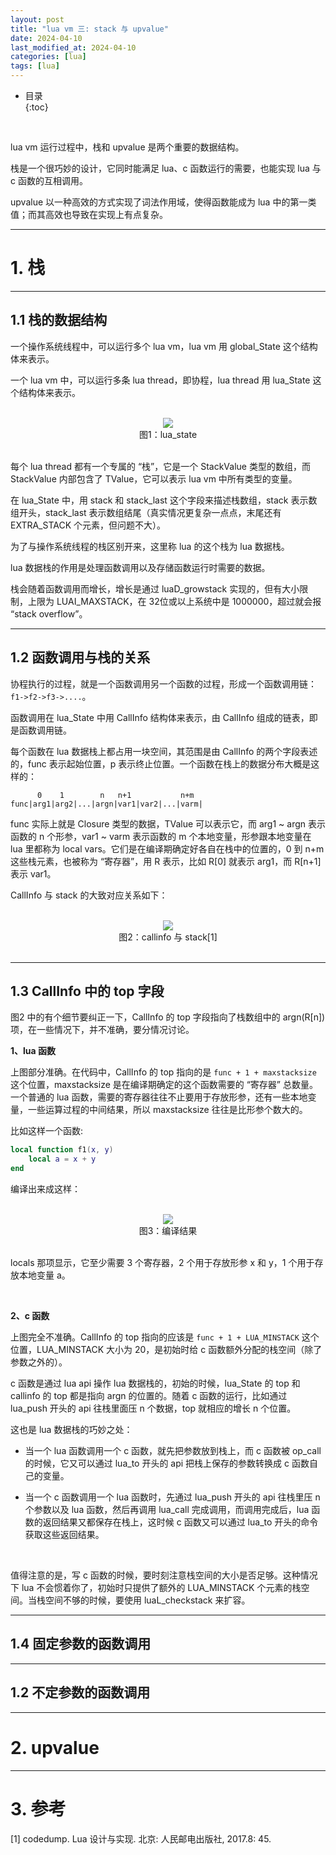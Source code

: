 ```yaml
---
layout: post
title: "lua vm 三: stack 与 upvalue"
date: 2024-04-10
last_modified_at: 2024-04-10
categories: [lua]
tags: [lua]
---
```


* 目录  
{:toc}
<br/>

lua vm 运行过程中，栈和 upvalue 是两个重要的数据结构。   

栈是一个很巧妙的设计，它同时能满足 lua、c 函数运行的需要，也能实现 lua 与 c 函数的互相调用。   

upvalue 以一种高效的方式实现了词法作用域，使得函数能成为 lua 中的第一类值；而其高效也导致在实现上有点复杂。   

---

# 1. 栈

---

## 1.1 栈的数据结构

一个操作系统线程中，可以运行多个 lua vm，lua vm 用 global_State 这个结构体来表示。  

一个 lua vm 中，可以运行多条 lua thread，即协程，lua thread 用 lua_State 这个结构体来表示。  

<br/>
<div align="center">
<img src="https://antsmallant-blog-1251470010.cos.ap-guangzhou.myqcloud.com/media/blog/lua-vm-lua_State.png"/>
</div>
<center>图1：lua_state</center>
<br/>

每个 lua thread 都有一个专属的 “栈”，它是一个 StackValue 类型的数组，而 StackValue 内部包含了 TValue，它可以表示 lua vm 中所有类型的变量。  

在 lua_State 中，用 stack 和 stack_last 这个字段来描述栈数组，stack 表示数组开头，stack_last 表示数组结尾（真实情况更复杂一点点，末尾还有 EXTRA_STACK 个元素，但问题不大）。  

为了与操作系统线程的栈区别开来，这里称 lua 的这个栈为 lua 数据栈。  

lua 数据栈的作用是处理函数调用以及存储函数运行时需要的数据。  

栈会随着函数调用而增长，增长是通过 luaD_growstack 实现的，但有大小限制，上限为 LUAI_MAXSTACK，在 32位或以上系统中是 1000000，超过就会报 “stack overflow”。  

---

## 1.2 函数调用与栈的关系

协程执行的过程，就是一个函数调用另一个函数的过程，形成一个函数调用链：`f1->f2->f3->....`。    

函数调用在 lua_State 中用 CallInfo 结构体来表示，由 CallInfo 组成的链表，即是函数调用链。     

每个函数在 lua 数据栈上都占用一块空间，其范围是由 CallInfo 的两个字段表述的，func 表示起始位置，p 表示终止位置。一个函数在栈上的数据分布大概是这样的：  

```
      0    1        n   n+1           n+m
func|arg1|arg2|...|argn|var1|var2|...|varm|
```

func 实际上就是 Closure 类型的数据，TValue 可以表示它，而 arg1 ~ argn 表示函数的 n 个形参，var1 ~ varm 表示函数的 m 个本地变量，形参跟本地变量在 lua 里都称为 local vars。它们是在编译期确定好各自在栈中的位置的，0 到 n+m 这些栈元素，也被称为 “寄存器”，用 R 表示，比如 R[0] 就表示 arg1，而 R[n+1] 表示 var1。   

CallInfo 与 stack 的大致对应关系如下：  

<br/>
<div align="center">
<img src="https://antsmallant-blog-1251470010.cos.ap-guangzhou.myqcloud.com/media/blog/lua-vm-stack-and-callinfo.png"/>
</div>
<center>图2：callinfo 与 stack[1]</center>
<br/>

---

## 1.3 CallInfo 中的 top 字段

图2 中的有个细节要纠正一下，CallInfo 的 top 字段指向了栈数组中的 argn(R[n]) 项，在一些情况下，并不准确，要分情况讨论。      

**1、lua 函数**

上图部分准确。在代码中，CallInfo 的 top 指向的是 `func + 1 + maxstacksize` 这个位置，maxstacksize 是在编译期确定的这个函数需要的 “寄存器” 总数量。一个普通的 lua 函数，需要的寄存器往往不止要用于存放形参，还有一些本地变量，一些运算过程的中间结果，所以 maxstacksize 往往是比形参个数大的。      

比如这样一个函数:

```lua
local function f1(x, y)
	local a = x + y
end
```

编译出来成这样：  

<br/>
<div align="center">
<img src="https://antsmallant-blog-1251470010.cos.ap-guangzhou.myqcloud.com/media/blog/lua-vm-f1-compile.png"/>
</div>
<center>图3：编译结果</center>
<br/>

locals 那项显示，它至少需要 3 个寄存器，2 个用于存放形参 x 和 y，1 个用于存放本地变量 a。    

<br/>

**2、c 函数**    

上图完全不准确。CallInfo 的 top 指向的应该是 `func + 1 + LUA_MINSTACK` 这个位置，LUA_MINSTACK 大小为 20，是初始时给 c 函数额外分配的栈空间（除了参数之外的）。   

c 函数是通过 lua api 操作 lua 数据栈的，初始的时候，lua_State 的 top 和 callinfo 的 top 都是指向 argn 的位置的。随着 c 函数的运行，比如通过 lua_push 开头的 api 往栈里面压 n 个数据，top 就相应的增长 n 个位置。   

这也是 lua 数据栈的巧妙之处：    

* 当一个 lua 函数调用一个 c 函数，就先把参数放到栈上，而 c 函数被 op_call 的时候，它又可以通过 lua_to 开头的 api 把栈上保存的参数转换成 c 函数自己的变量。  

* 当一个 c 函数调用一个 lua 函数时，先通过 lua_push 开头的 api 往栈里压 n 个参数以及 lua 函数，然后再调用 lua_call 完成调用，而调用完成后，lua 函数的返回结果又都保存在栈上，这时候 c 函数又可以通过 lua_to 开头的命令获取这些返回结果。    

<br/>

值得注意的是，写 c 函数的时候，要时刻注意栈空间的大小是否足够。这种情况下 lua 不会惯着你了，初始时只提供了额外的 LUA_MINSTACK 个元素的栈空间。当栈空间不够的时候，要使用 luaL_checkstack 来扩容。     


---

## 1.4 固定参数的函数调用

---

## 1.2 不定参数的函数调用

---

# 2. upvalue

---

# 3. 参考

[1] codedump. Lua 设计与实现. 北京: 人民邮电出版社, 2017.8: 45.   
